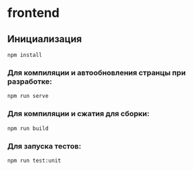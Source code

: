 # frontend

## Инициализация

```
npm install
```

### Для компиляции и автообновления странцы при разработке:

```
npm run serve
```

### Для компиляции и сжатия для сборки:

```
npm run build
```

### Для запуска тестов:

```
npm run test:unit

```
